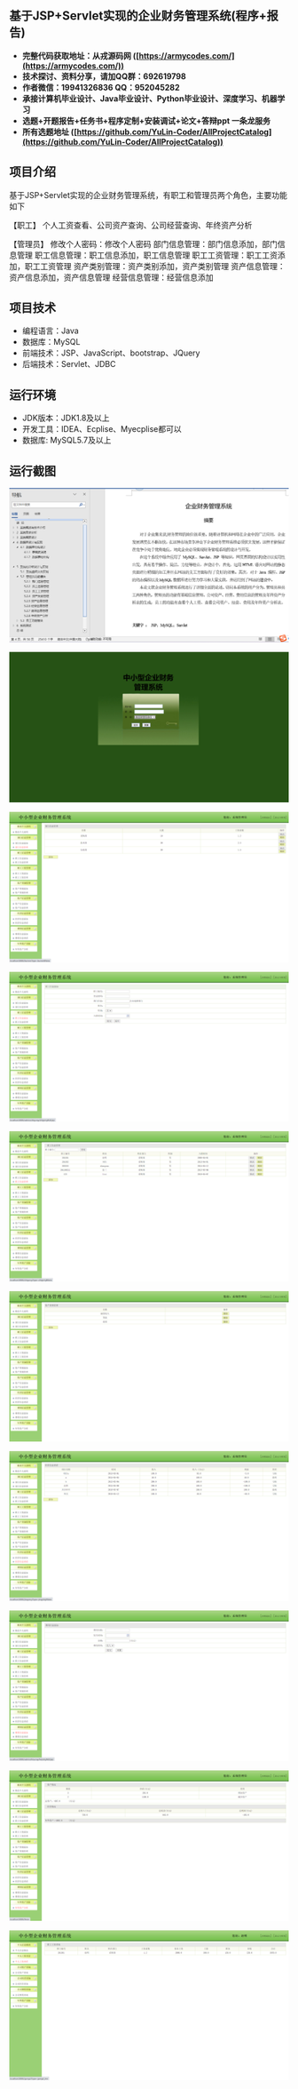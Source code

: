 ## 基于JSP+Servlet实现的企业财务管理系统(程序+报告)

- <b>完整代码获取地址：从戎源码网 ([https://armycodes.com/](https://armycodes.com/))</b>
- <b>技术探讨、资料分享，请加QQ群：692619798</b> 
- <b>作者微信：19941326836  QQ：952045282</b> 
- <b>承接计算机毕业设计、Java毕业设计、Python毕业设计、深度学习、机器学习</b>
- <b>选题+开题报告+任务书+程序定制+安装调试+论文+答辩ppt 一条龙服务</b>
- <b>所有选题地址 ([https://github.com/YuLin-Coder/AllProjectCatalog](https://github.com/YuLin-Coder/AllProjectCatalog)) </b>

## 项目介绍
基于JSP+Servlet实现的企业财务管理系统，有职工和管理员两个角色，主要功能如下

【职工】
个人工资查看、公司资产查询、公司经营查询、年终资产分析

【管理员】
修改个人密码：修改个人密码
部门信息管理：部门信息添加，部门信息管理
职工信息管理：职工信息添加，职工信息管理
职工工资管理：职工工资添加，职工工资管理
资产类别管理：资产类别添加，资产类别管理
资产信息管理：资产信息添加，资产信息管理
经营信息管理：经营信息添加

## 项目技术
- 编程语言：Java
- 数据库：MySQL
- 前端技术：JSP、JavaScript、bootstrap、JQuery
- 后端技术：Servlet、JDBC

## 运行环境
- JDK版本：JDK1.8及以上
- 开发工具：IDEA、Ecplise、Myecplise都可以
- 数据库: MySQL5.7及以上

## 运行截图
![](screenshot/1.png)

![](screenshot/2.png)

![](screenshot/3.png)

![](screenshot/4.png)

![](screenshot/5.png)

![](screenshot/6.png)

![](screenshot/7.png)

![](screenshot/8.png)

![](screenshot/9.png)

![](screenshot/10.png)
